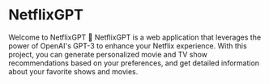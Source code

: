 # NetflixGPT
Welcome to NetflixGPT 👋  NetflixGPT is a web application that leverages the power of OpenAI's GPT-3 to enhance your Netflix experience. With this project, you can generate personalized movie and TV show recommendations based on your preferences, and get detailed information about your favorite shows and movies.
